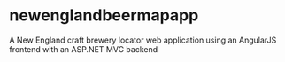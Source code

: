 # newenglandbeermapapp
A New England craft brewery locator web application using an AngularJS frontend with an ASP.NET MVC backend
